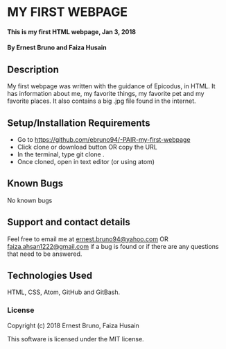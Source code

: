 # MY FIRST WEBPAGE

#### This is my first HTML webpage, Jan 3, 2018

#### By Ernest Bruno and Faiza Husain

## Description

My first webpage was written with the guidance of Epicodus, in HTML. It has information about me, my favorite things, my favorite pet and my favorite places. It also contains a big .jpg file found in the internet.

## Setup/Installation Requirements

* Go to https://github.com/ebruno94/-PAIR-my-first-webpage
* Click clone or download button OR copy the URL
* In the terminal, type git clone <URL>.
* Once cloned, open in text editor (or using atom)

## Known Bugs

No known bugs

## Support and contact details

Feel free to email me at ernest.bruno94@yahoo.com OR
faiza.ahsan1222@gmail.com if a bug is found or if there are any
questions that need to be answered.

## Technologies Used

HTML, CSS, Atom, GitHub and GitBash.

### License

Copyright (c) 2018 Ernest Bruno, Faiza Husain

This software is licensed under the MIT license.
